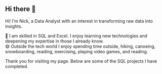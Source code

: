 ## Hi there 👋

Hi! I'm Nick, a Data Analyst with an interest in transforming raw data into insights.

🌱 I am skilled in SQL and Excel.  I enjoy learning new technologies and deepening my expertise in those I already know.  
😄 Outside the tech world I enjoy spending time outside, hiking, canoeing, snowboarding, reading, exercising, playing video games, and reading.

Thank you for visiting my page. Below are some of the SQL projects I have completed.


  
<!--
**nick-tucci/nick-tucci** is a ✨ _special_ ✨ repository because its `README.md` (this file) appears on your GitHub profile.

Here are some ideas to get you started:

- 🔭 I’m currently working on ...
- 🌱 I’m currently learning ...
- 👯 I’m looking to collaborate on ...
- 🤔 I’m looking for help with ...
- 💬 Ask me about ...
- 📫 How to reach me: ...
- 😄 Pronouns: ...
- ⚡ Fun fact: ...
-->
